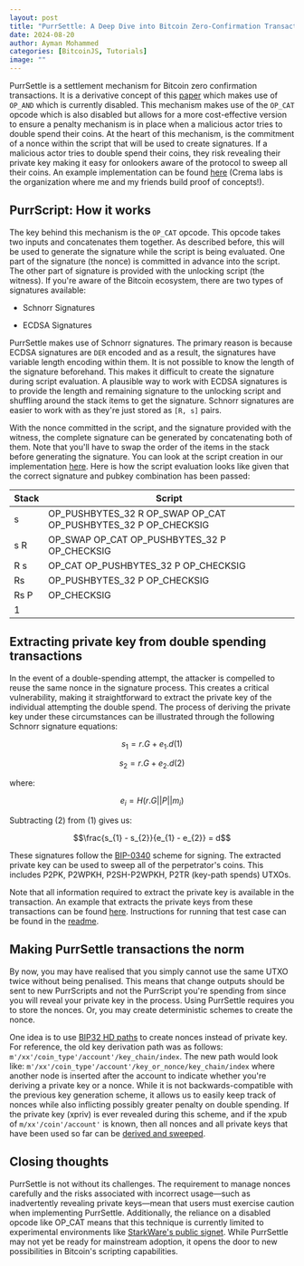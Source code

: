 ```yaml
---
layout: post
title: "PurrSettle: A Deep Dive into Bitcoin Zero-Confirmation Transactions"
date: 2024-08-20
author: Ayman Mohammed
categories: [BitcoinJS, Tutorials]
image: ""
---
```


PurrSettle is a settlement mechanism for Bitcoin zero confirmation transactions. It is a derivative concept of this [paper](https://eprint.iacr.org/2017/394.pdf) which makes use of `OP_AND` which is currently disabled. This mechanism makes use of the `OP_CAT` opcode which is also disabled but allows for a more cost-effective version to ensure a penalty mechanism is in place when a malicious actor tries to double spend their coins. At the heart of this mechanism, is the commitment of a nonce within the script that will be used to create signatures. If a malicious actor tries to double spend their coins, they risk revealing their private key making it easy for onlookers aware of the protocol to sweep all their coins. An example implementation can be found [here](https://github.com/crema-labs/PurrSettle) (Crema labs is the organization where me and my friends build proof of concepts!).

## PurrScript: How it works

The key behind this mechanism is the `OP_CAT` opcode. This opcode takes two inputs and concatenates them together. As described before, this will be used to generate the signature while the script is being evaluated. One part of the signature (the nonce) is committed in advance into the script. The other part of signature is provided with the unlocking script (the witness). If you're aware of the Bitcoin ecosystem, there are two types of signatures available:

* Schnorr Signatures
    
* ECDSA Signatures
    

PurrSettle makes use of Schnorr signatures. The primary reason is because ECDSA signatures are `DER` encoded and as a result, the signatures have variable length encoding within them. It is not possible to know the length of the signature beforehand. This makes it difficult to create the signature during script evaluation. A plausible way to work with ECDSA signatures is to provide the length and remaining signature to the unlocking script and shuffling around the stack items to get the signature. Schnorr signatures are easier to work with as they're just stored as `[R, s]` pairs.

With the nonce committed in the script, and the signature provided with the witness, the complete signature can be generated by concatenating both of them. Note that you'll have to swap the order of the items in the stack before generating the signature. You can look at the script creation in our implementation [here](https://github.com/crema-labs/PurrSettle/blob/main/src/lib.rs#L22). Here is how the script evaluation looks like given that the correct signature and pubkey combination has been passed:

| Stack | Script |
| --- | --- |
| s | OP\_PUSHBYTES\_32 R OP\_SWAP OP\_CAT OP\_PUSHBYTES\_32 P OP\_CHECKSIG |
| s R | OP\_SWAP OP\_CAT OP\_PUSHBYTES\_32 P OP\_CHECKSIG |
| R s | OP\_CAT OP\_PUSHBYTES\_32 P OP\_CHECKSIG |
| Rs | OP\_PUSHBYTES\_32 P OP\_CHECKSIG |
| Rs P | OP\_CHECKSIG |
| 1 |  |

## Extracting private key from double spending transactions

In the event of a double-spending attempt, the attacker is compelled to reuse the same nonce in the signature process. This creates a critical vulnerability, making it straightforward to extract the private key of the individual attempting the double spend. The process of deriving the private key under these circumstances can be illustrated through the following Schnorr signature equations:

$$s_1 = r.G + e_1.d (1)$$

 $$ s_2 = r.G + e_2.d (2)$$

where:

$$e_{i} = H(r.G || P || m_{i})$$

Subtracting (2) from (1) gives us:

$$\frac{s_{1} - s_{2}}{e_{1} - e_{2}} = d$$

These signatures follow the [BIP-0340](https://github.com/bitcoin/bips/blob/master/bip-0340.mediawiki#default-signing) scheme for signing. The extracted private key can be used to sweep all of the perpetrator's coins. This includes P2PK, P2WPKH, P2SH-P2WPKH, P2TR (key-path spends) UTXOs.

Note that all information required to extract the private key is available in the transaction. An example that extracts the private keys from these transactions can be found [here](https://github.com/crema-labs/PurrSettle/blob/32ef4cad78283087806b3521c9432e1518f04659/src/lib.rs#L403). Instructions for running that test case can be found in the [readme](https://github.com/crema-labs/PurrSettle/blob/main/src/lib.rs#L403).

## Making PurrSettle transactions the norm

By now, you may have realised that you simply cannot use the same UTXO twice without being penalised. This means that change outputs should be sent to new PurrScripts and not the PurrScript you're spending from since you will reveal your private key in the process. Using PurrSettle requires you to store the nonces. Or, you may create deterministic schemes to create the nonce.

One idea is to use [BIP32 HD paths](https://github.com/bitcoin/bips/blob/master/bip-0032.mediawiki) to create nonces instead of private key. For reference, the old key derivation path was as follows: `m'/xx'/coin_type'/account'/key_chain/index`. The new path would look like: `m'/xx'/coin_type'/account'/key_or_nonce/key_chain/index` where another node is inserted after the account to indicate whether you're deriving a private key or a nonce. While it is not backwards-compatible with the previous key generation scheme, it allows us to easily keep track of nonces while also inflicting possibly greater penalty on double spending. If the private key (xpriv) is ever revealed during this scheme, and if the xpub of `m/xx'/coin'/account'` is known, then all nonces and all private keys that have been used so far can be [derived and sweeped](https://github.com/bitcoin/bips/blob/master/bip-0032.mediawiki#implications).

## Closing thoughts

PurrSettle is not without its challenges. The requirement to manage nonces carefully and the risks associated with incorrect usage—such as inadvertently revealing private keys—mean that users must exercise caution when implementing PurrSettle. Additionally, the reliance on a disabled opcode like OP\_CAT means that this technique is currently limited to experimental environments like [StarkWare's public signet](https://catnet-mempool.btcwild.life/). While PurrSettle may not yet be ready for mainstream adoption, it opens the door to new possibilities in Bitcoin's scripting capabilities.
